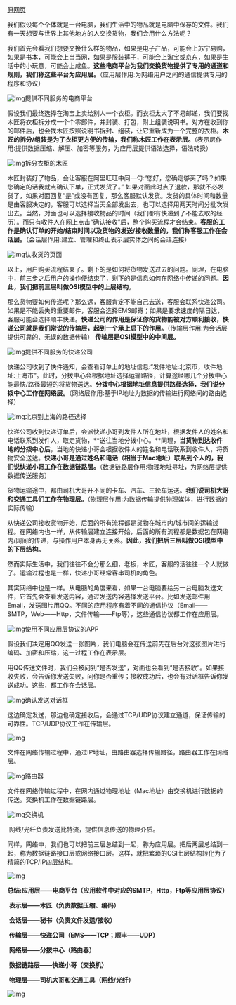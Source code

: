 [原网页](<https://www.zhihu.com/question/24002080/answer/410983148>)

我们假设每个个体就是一台电脑，我们生活中的物品就是电脑中保存的文件。我们有一天想要与世界上其他地方的人交换货物，我们会用什么方法呢？

​        我们首先会看我们想要交换什么样的物品，如果是电子产品，可能会上苏宁易购，如果是书本，可能会上当当网，如果是服装裤子，可能会上淘宝或京东，如果是生活中的小玩意，可能会上咸鱼。**这些电商平台为我们交换货物提供了专用的通道和规则，我们称这些平台为应用层。**（应用层作用:为网络用户之间的通信提供专用的程序和协议）

![img](网络模型.assets/1.png)提供不同服务的电商平台

​        假设我们最终选择在淘宝上卖给别人一个衣柜。而衣柜太大了不易邮递，我们要找木匠将衣柜拆分成一个个零部件，并封装、打包，附上组装说明书。对方在收到你的邮件后，也会找木匠按照说明书拆封、组装，让它重新成为一个完整的衣柜。**木匠的拆分/组装是为了衣柜更方便的传输，我们称木匠工作在表示层。**（表示层作用:提供数据压缩、解压、加密等服务，为应用层提供语法选择，语法转换）

![img](网络模型.assets/2.png)拆分衣柜的木匠

​        木匠封装好了物品，会让客服在阿里旺旺中问一句:“您好，您确定够买了吗？如果您确定的话我就点确认下单，正式发货了。” 如果对面此时点了退款，那就不必发货了，如果对面回复“是”或没有回复，那么客服默认发货。发货的具体时间和数量是由客服决定的，客服可以选择当天全部发出去，也可以选择用两天时间分批次发出去。当然，对面也可以选择接收物品的时间（我们都有快递到了不能去取的经历）。而只有收件人在网上点击“确认接收”后，整个购买流程才会结束。**客服的工作是确认订单的开始/结束时间以及货物的发送/接收数量的，我们称客服工作在会话层。**（会话层作用:建立、管理和终止表示层实体之间的会话连接）

![img](网络模型.assets/3.png)认收货的页面

​        以上，用户购买流程结束了。剩下的是如何将货物发送过去的问题。同理，在电脑中，前三步之后用户的操作便结束了，剩下的是信息如何在网络中传递的问题。**因此，我们把前三层叫做OSI模型中的上层结构**。



​         那么货物要如何传递呢？那么远，客服肯定不能自己去送，客服会联系快递公司。如果是不能丢失的重要邮件，客服会选择EMS邮寄；如果是要求速度的隔日达，客服可能会选择顺丰快递。**快递公司的作用是保证你的货物能被对方顺利接收，快递公司就是我们常说的传输层，起到一个承上启下的作用。**（传输层作用:为会话层提供可靠的、无误的数据传输） **传输层是OSI模型中的中间层。**

![img](网络模型.assets/4.png)提供不同服务的快递公司

​        快递公司收到了快件通知，会查看订单上的地址信息:“发件地址:北京市，收件地址:上海市”。此时，分拨中心会根据地址选择运输路径，计算途经哪几个分拨中心能最快/路径最短的将货物送达。**分拨中心根据地址信息提供路径选择，我们说分拨中心工作在网络层。**（网络层作用:基于IP地址为数据的传输进行网络间的路由选择）

![img](网络模型.assets/5.png)北京到上海的路径选择

​        快递公司收到快递订单后，会派快递小哥到发件人所在地址，根据发件人的姓名和电话联系到发件人，取走货物，**送往当地分拨中心。**同理，**当货物到达收件地的分拨中心后**，当地的快递小哥会根据收件人的姓名和电话联系到收件人，将货物安全送达。**快递小哥是通过姓名和电话（相当于Mac地址）联系到个人的，我们说快递小哥工作在数据链路层。**（数据链路层作用:物理地址寻址，为网络层提供数据传送服务）

​         货物运输途中，都由司机大哥开不同的卡车、汽车、三轮车运送。**我们说司机大哥和交通工具们工作在物理层。**（物理层作用:为数据传输提供物理媒体，进行数据的实际传输）

​        从快递公司接收货物开始，后面的所有流程都是货物在城市内/城市间的运输过程。在网络内也一样，从传输层建立连接开始，后面的所有流程都是数据包在网络内/网间的传递，与操作用户本身再无关系。**因此，我们把后三层叫做OSI模型中的下层结构。**

​        然而实际生活中，我们往往不会分那么细，老板，木匠，客服的活往往一个人就做了。运输过程也是一样，快递小哥经常客串司机的角色。



​        其实网络中也是一样。从电脑的角度来看，如果一台电脑要给另一台电脑发送文件，它首先会查看发送内容，通过发送内容选择发送平台。比如发送邮件用Email，发送图片用QQ。不同的应用程序有着不同的通信协议（Email——SMTP，Web——Http，文件传输——Ftp等），这些通信协议都工作在应用层。

![img](网络模型.assets/6.png)使用不同应用层协议的APP

​        假设我们决定用QQ发送一张图片，我们电脑会在传送前先在后台对这张图片进行编码、加密和压缩，这一过程工作在表示层。

​        用QQ传送文件时，我们会被问到“是否发送”，对面也会看到“是否接收”。如果接收失败，会告诉你发送失败，问你是否重传；接收成功后，也会有对话框告诉你发送成功。这些，都工作在会话层。  

![img](网络模型.assets/7.png)确认发送对话框

​        这边确定发送，那边也确定接收后，会通过TCP/UDP协议建立通道，保证传输的可靠性。TCP/UDP协议工作在传输层。

![img](网络模型.assets/8.png)

​        文件在网络传输过程中，通过IP地址，由路由器选择传输路径，路由器工作在网络层。

![img](网络模型.assets/9.png)路由器

​        文件在网络传输过程中，在网内通过物理地址（Mac地址）由交换机进行数据的传送。交换机工作在数据链路层。

![img](网络模型.assets/10.png)交换机

​        网线/光纤负责发送比特流，提供信息传送的物理介质。

​        同样，网络中，我们也可以把前三层总结到一起，称为应用层。把后两层总结到一起，称为数据链路接口层或网络接口层。这样，就把繁琐的OSI七层结构转化为了精简的TCP/IP四层结构。

![img](网络模型.assets/11.png)

**总结:应用层——电商平台（应用软件中对应的SMTP，Http，Ftp等应用层协议）**

​         **表示层——木匠（负责数据压缩、编码）**

​         **会话层——秘书（负责文件发送/接收）**

​         **传输层——快递公司（EMS——TCP；顺丰——UDP）**

​         **网络层——分拨中心（路由器）**

​         **数据链路层——快递小哥（交换机）**

​         **物理层——司机大哥和交通工具（网线/光纤）**



![img](网络模型.assets/12.png)
